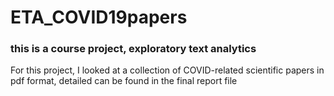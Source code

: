 # ETA_COVID19papers
### this is a course project, exploratory text analytics
For this project, I looked at a collection of COVID-related scientific papers in pdf format, detailed can be found in the final report file
